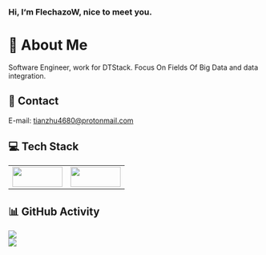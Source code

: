 ### Hi, I‘m FlechazoW, nice to meet you.

# 💫 About Me
Software Engineer, work for DTStack. Focus On Fields Of Big Data and data integration.

## 📧 Contact
E-mail: tianzhu4680@protonmail.com

## 💻 Tech Stack
<table><tr>
<td><img src="https://hadoop.apache.org/hadoop-logo.jpg" width = "100" height = "40"  /></td>
<td><img src="https://flink.apache.org/img/flink-header-logo.svg" width = "100" height = "40"  /></td>
</tr></table>

## 📊 GitHub Activity
![](https://github-readme-stats.vercel.app/api?username=FlechazoW&theme=dark&hide_border=false&include_all_commits=false&count_private=false)<br/>
![](https://github-readme-streak-stats.herokuapp.com/?user=FlechazoW&theme=dark&hide_border=false)<br/>


